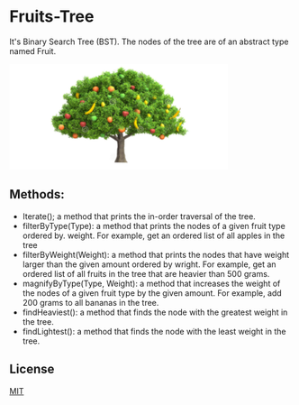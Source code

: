 # Fruits-Tree
It's Binary Search Tree (BST). The nodes of the tree are of an abstract type named Fruit.

![](image.PNG)

## Methods:
* Iterate();  a method that prints the in-order traversal of the tree.
* filterByType(Type): a method that prints the nodes of a given fruit type ordered by. weight. For example, get an ordered list of all apples in the tree
* filterByWeight(Weight): a method that prints the nodes that have weight larger than the given amount ordered by wright. For example, get an ordered list of all fruits in the tree that are heavier than 500 grams.
* magnifyByType(Type, Weight): a method that increases the weight of the nodes of a given fruit type by the given amount. For example, add 200 grams to all bananas in the tree.
* findHeaviest():  a method that finds the node with the greatest weight in the tree. 
* findLightest():  a method that finds the node with the least weight in the tree.

## License
[MIT](https://choosealicense.com/licenses/mit/)
